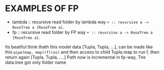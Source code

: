 # EXAMPLES OF FP

*  lambda :: recursive read folder  by lambda way  ```+ :: revursive a -> RoseTree a [RoseTree a]```.
* fp :: recursive read folder  by FP way  ```+ :: revursive a -> RoseTree a [RoseTree a]```.


Its beatiful think thath this model data [Tupla, Tupla, ...], can be made like this
```pipe(map, map)(f)(xs)``` and then access to child Tupla.map to run f, then return again [Tupla, Tupla, ....]
Path now is incremental in fp-way, The data.tree got only folder name 